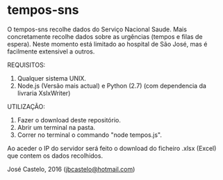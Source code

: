 # tempos-sns

O tempos-sns recolhe dados do Serviço Nacional Saude. Mais concretamente recolhe dados sobre as urgências (tempos e filas de espera). 
Neste momento está limitado ao hospital de São José, mas é facilmente extensivel a outros.

REQUISITOS:

1. Qualquer sistema UNIX.
2. Node.js (Versão mais actual) e Python (2.7) (com dependencia da livraria XslxWriter)

UTILIZAÇÃO:

1. Fazer o download deste repositório.
2. Abrir um terminal na pasta.
3. Correr no terminal o commando "node tempos.js".

Ao aceder o IP do servidor será feito o download do ficheiro .xlsx (Excel) que contem os dados recolhidos.


José Castelo, 2016 (jbcastelo@hotmail.com)
